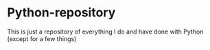 # Python-repository
This is just a repository of everything I do and have done with Python (except for a few things)
